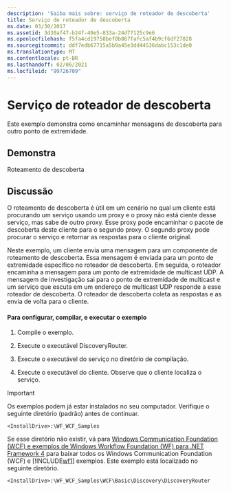 ```yaml
---
description: 'Saiba mais sobre: serviço de roteador de descoberta'
title: Serviço de roteador de descoberta
ms.date: 03/30/2017
ms.assetid: 3d30af47-b24f-40e5-833a-24d77125c9e6
ms.openlocfilehash: f5fa4cd19758bef0b867fafc5af4b9cf6df27028
ms.sourcegitcommit: ddf7edb67715a5b9a45e3dd44536dabc153c1de0
ms.translationtype: MT
ms.contentlocale: pt-BR
ms.lasthandoff: 02/06/2021
ms.locfileid: "99726709"
---
```

# <a name="discovery-router-service"></a>Serviço de roteador de descoberta

Este exemplo demonstra como encaminhar mensagens de descoberta para outro ponto de extremidade.  
  
## <a name="demonstrates"></a>Demonstra  

 Roteamento de descoberta  
  
## <a name="discussion"></a>Discussão  

 O roteamento de descoberta é útil em um cenário no qual um cliente está procurando um serviço usando um proxy e o proxy não está ciente desse serviço, mas sabe de outro proxy. Esse proxy pode encaminhar o pacote de descoberta deste cliente para o segundo proxy. O segundo proxy pode procurar o serviço e retornar as respostas para o cliente original.  
  
 Neste exemplo, um cliente envia uma mensagem para um componente de roteamento de descoberta. Essa mensagem é enviada para um ponto de extremidade específico no roteador de descoberta. Em seguida, o roteador encaminha a mensagem para um ponto de extremidade de multicast UDP. A mensagem de investigação sai para o ponto de extremidade de multicast e um serviço que escuta em um endereço de multicast UDP responde a esse roteador de descoberta. O roteador de descoberta coleta as respostas e as envia de volta para o cliente.  
  
#### <a name="to-set-up-build-and-run-the-sample"></a>Para configurar, compilar, e executar o exemplo  
  
1. Compile o exemplo.  
  
2. Execute o executável DiscoveryRouter.  
  
3. Execute o executável do serviço no diretório de compilação.  
  
4. Execute o executável do cliente. Observe que o cliente localiza o serviço.  
  
> [!IMPORTANT]
> Os exemplos podem já estar instalados no seu computador. Verifique o seguinte diretório (padrão) antes de continuar.  
>
> `<InstallDrive>:\WF_WCF_Samples`  
>
> Se esse diretório não existir, vá para [Windows Communication Foundation (WCF) e exemplos de Windows Workflow Foundation (WF) para .NET Framework 4](https://www.microsoft.com/download/details.aspx?id=21459) para baixar todos os Windows Communication Foundation (WCF) e [!INCLUDE[wf1](../../../../includes/wf1-md.md)] exemplos. Este exemplo está localizado no seguinte diretório.  
>
> `<InstallDrive>:\WF_WCF_Samples\WCF\Basic\Discovery\DiscoveryRouter`
